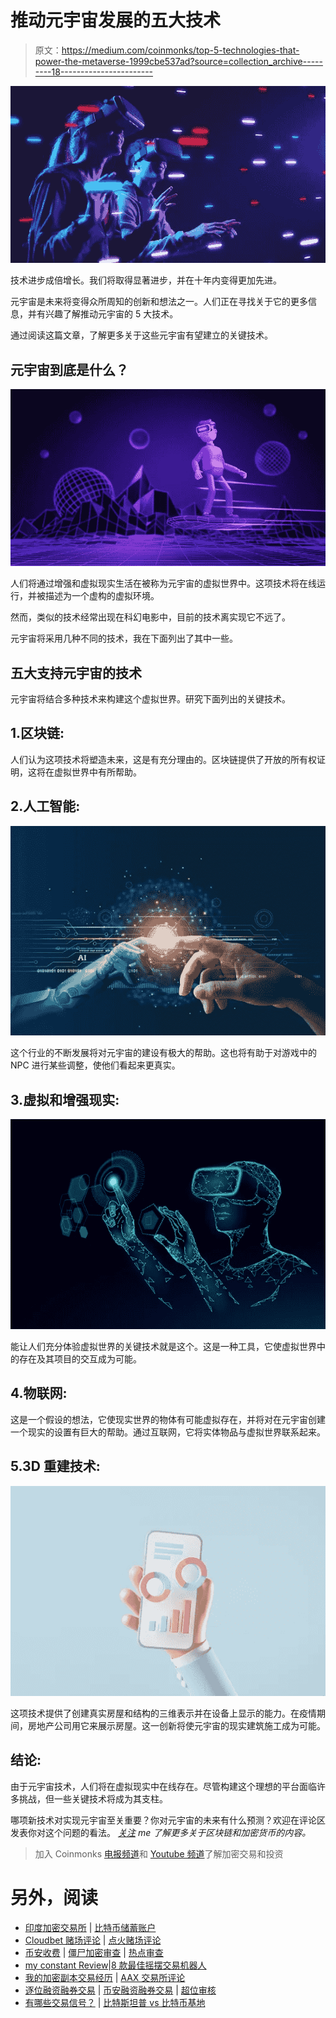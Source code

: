 # 推动元宇宙发展的五大技术

> 原文：<https://medium.com/coinmonks/top-5-technologies-that-power-the-metaverse-1999cbe537ad?source=collection_archive---------18----------------------->

![](img/25562993a4719f4a4727b508aa1c8802.png)

技术进步成倍增长。我们将取得显著进步，并在十年内变得更加先进。

元宇宙是未来将变得众所周知的创新和想法之一。人们正在寻找关于它的更多信息，并有兴趣了解推动元宇宙的 5 大技术。

通过阅读这篇文章，了解更多关于这些元宇宙有望建立的关键技术。

## 元宇宙到底是什么？

![](img/fdd37be679ac23af98393f6b6fc6b629.png)

人们将通过增强和虚拟现实生活在被称为元宇宙的虚拟世界中。这项技术将在线运行，并被描述为一个虚构的虚拟环境。

然而，类似的技术经常出现在科幻电影中，目前的技术离实现它不远了。

元宇宙将采用几种不同的技术，我在下面列出了其中一些。

## 五大支持元宇宙的技术

元宇宙将结合多种技术来构建这个虚拟世界。研究下面列出的关键技术。

## 1.区块链:

人们认为这项技术将塑造未来，这是有充分理由的。区块链提供了开放的所有权证明，这将在虚拟世界中有所帮助。

## 2.人工智能:

![](img/1c30611b9948ee21397d2bce5ad6c039.png)

这个行业的不断发展将对元宇宙的建设有极大的帮助。这也将有助于对游戏中的 NPC 进行某些调整，使他们看起来更真实。

## 3.虚拟和增强现实:

![](img/ad0e83205953e9260d7d6dffc0988458.png)

能让人们充分体验虚拟世界的关键技术就是这个。这是一种工具，它使虚拟世界中的存在及其项目的交互成为可能。

## 4.物联网:

这是一个假设的想法，它使现实世界的物体有可能虚拟存在，并将对在元宇宙创建一个现实的设置有巨大的帮助。通过互联网，它将实体物品与虚拟世界联系起来。

## 5.3D 重建技术:

![](img/32ebb21ff6d65f0e9dc174803f1e3a27.png)

这项技术提供了创建真实房屋和结构的三维表示并在设备上显示的能力。在疫情期间，房地产公司用它来展示房屋。这一创新将使元宇宙的现实建筑施工成为可能。

## 结论:

由于元宇宙技术，人们将在虚拟现实中在线存在。尽管构建这个理想的平台面临许多挑战，但一些关键技术将成为其支柱。

哪项新技术对实现元宇宙至关重要？你对元宇宙的未来有什么预测？欢迎在评论区发表你对这个问题的看法。 [*关注*](/@Bukz_dwriter) *me 了解更多关于区块链和加密货币的内容。*

> 加入 Coinmonks [电报频道](https://t.me/coincodecap)和 [Youtube 频道](https://www.youtube.com/c/coinmonks/videos)了解加密交易和投资

# 另外，阅读

*   [印度加密交易所](/coinmonks/bitcoin-exchange-in-india-7f1fe79715c9) | [比特币储蓄账户](/coinmonks/bitcoin-savings-account-e65b13f92451)
*   [Cloudbet 赌场评论](https://coincodecap.com/cloudbet-casino-review) | [点火赌场评论](https://coincodecap.com/ignition-casino-review)
*   [币安收费](/coinmonks/binance-fees-8588ec17965) | [僵尸加密审查](/coinmonks/botcrypto-review-2021-build-your-own-trading-bot-coincodecap-6b8332d736c7) | [热点审查](/coinmonks/hotbit-review-cd5bec41dafb)
*   [my constant Review](https://coincodecap.com/myconstant-review)|[8 款最佳摇摆交易机器人](https://coincodecap.com/best-swing-trading-bots)
*   [我的加密副本交易经历](/coinmonks/my-experience-with-crypto-copy-trading-d6feb2ce3ac5) | [AAX 交易所评论](/coinmonks/aax-exchange-review-2021-67c5ea09330c)
*   [逐位融资融券交易](/coinmonks/bybit-margin-trading-e5071676244e) | [币安融资融券交易](/coinmonks/binance-margin-trading-c9eb5e9d2116) | [超位审核](/coinmonks/overbit-review-9446ed4f2188)
*   [有哪些交易信号？](https://coincodecap.com/trading-signal) | [比特斯坦普 vs 比特币基地](https://coincodecap.com/bitstamp-coinbase)